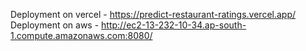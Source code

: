 Deployment on vercel - https://predict-restaurant-ratings.vercel.app/
Deployment on aws - http://ec2-13-232-10-34.ap-south-1.compute.amazonaws.com:8080/



